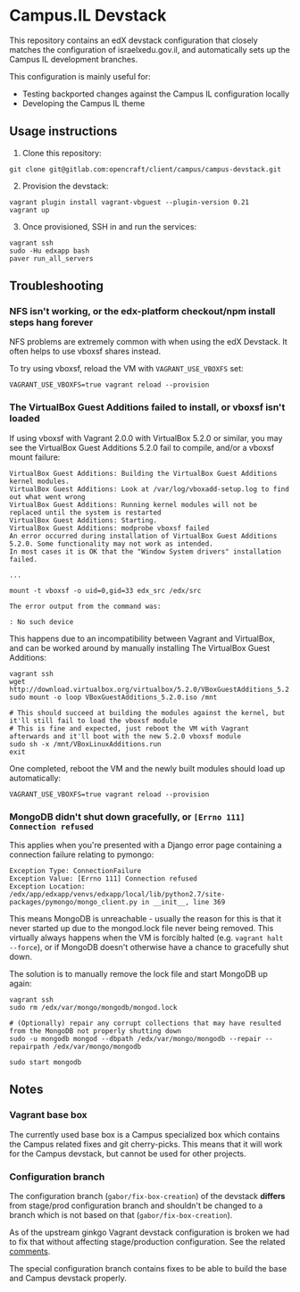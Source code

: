 # Campus.IL Devstack

This repository contains an edX devstack configuration that closely matches the configuration of israelxedu.gov.il,
and automatically sets up the Campus IL development branches.

This configuration is mainly useful for:
* Testing backported changes against the Campus IL configuration locally
* Developing the Campus IL theme

## Usage instructions

1. Clone this repository:

```terminal
git clone git@gitlab.com:opencraft/client/campus/campus-devstack.git
```

2. Provision the devstack:

```terminal
vagrant plugin install vagrant-vbguest --plugin-version 0.21
vagrant up
```

3. Once provisioned, SSH in and run the services:

```terminal
vagrant ssh
sudo -Hu edxapp bash
paver run_all_servers
```

## Troubleshooting

### NFS isn't working, or the edx-platform checkout/npm install steps hang forever

NFS problems are extremely common with when using the edX Devstack. It often helps to use vboxsf shares instead.

To try using vboxsf, reload the VM with `VAGRANT_USE_VBOXFS` set:
```terminal
VAGRANT_USE_VBOXFS=true vagrant reload --provision
```

### The VirtualBox Guest Additions failed to install, or vboxsf isn't loaded

If using vboxsf with Vagrant 2.0.0 with VirtualBox 5.2.0 or similar, you may see the VirtualBox Guest Additions
5.2.0 fail to compile, and/or a vboxsf mount failure:
```
VirtualBox Guest Additions: Building the VirtualBox Guest Additions kernel modules.
VirtualBox Guest Additions: Look at /var/log/vboxadd-setup.log to find out what went wrong
VirtualBox Guest Additions: Running kernel modules will not be replaced until the system is restarted
VirtualBox Guest Additions: Starting.
VirtualBox Guest Additions: modprobe vboxsf failed
An error occurred during installation of VirtualBox Guest Additions 5.2.0. Some functionality may not work as intended.
In most cases it is OK that the "Window System drivers" installation failed.

...

mount -t vboxsf -o uid=0,gid=33 edx_src /edx/src

The error output from the command was:

: No such device
```

This happens due to an incompatibility between Vagrant and VirtualBox, and can be worked around by manually installing
The VirtualBox Guest Additions:
```terminal
vagrant ssh 
wget http://download.virtualbox.org/virtualbox/5.2.0/VBoxGuestAdditions_5.2.0.iso
sudo mount -o loop VBoxGuestAdditions_5.2.0.iso /mnt

# This should succeed at building the modules against the kernel, but it'll still fail to load the vboxsf module
# This is fine and expected, just reboot the VM with Vagrant afterwards and it'll boot with the new 5.2.0 vboxsf module
sudo sh -x /mnt/VBoxLinuxAdditions.run
exit
```

One completed, reboot the VM and the newly built modules should load up automatically:
```terminal
VAGRANT_USE_VBOXFS=true vagrant reload --provision
```

### MongoDB didn't shut down gracefully, or `[Errno 111] Connection refused`

This applies when you're presented with a Django error page containing a connection failure relating to pymongo:
```
Exception Type: ConnectionFailure
Exception Value: [Errno 111] Connection refused
Exception Location: /edx/app/edxapp/venvs/edxapp/local/lib/python2.7/site-packages/pymongo/mongo_client.py in __init__, line 369
```

This means MongoDB is unreachable - usually the reason for this is that it never started up due to the mongod.lock file never
being removed. This virtually always happens when the VM is forcibly halted (e.g. `vagrant halt --force`), or if MongoDB
doesn't otherwise have a chance to gracefully shut down.

The solution is to manually remove the lock file and start MongoDB up again:
```
vagrant ssh
sudo rm /edx/var/mongo/mongodb/mongod.lock

# (Optionally) repair any corrupt collections that may have resulted from the MongoDB not properly shutting down
sudo -u mongodb mongod --dbpath /edx/var/mongo/mongodb --repair --repairpath /edx/var/mongo/mongodb

sudo start mongodb
```

## Notes

### Vagrant base box

The currently used base box is a Campus specialized box which contains the Campus related fixes and git cherry-picks. This means that it will work for the Campus devstack, but cannot be used for other projects.

### Configuration branch

The configuration branch (`gabor/fix-box-creation`) of the devstack **differs** from stage/prod configuration branch and shouldn't be changed to a branch which is not based on that (`gabor/fix-box-creation`).

As of the upstream ginkgo Vagrant devstack configuration is broken we had to fix that without affecting stage/production configuration. See the related [comments](https://github.com/edx-olive/configuration/pull/22).

The special configuration branch contains fixes to be able to build the base and Campus devstack properly.
